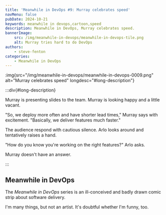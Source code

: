 ```yaml
---
title: 'Meanwhile in DevOps #9: Murray celebrates speed'
navMenu: false
pubDate: 2024-10-21
keywords: meanwhile in devops,cartoon,speed
description: Meanwhile in DevOps, Murray celebrates speed.
bannerImage:
    src: /img/meanwhile-in-devops/meanwhile-in-devops-tile.png
    alt: Murray tries hard to do DevOps
authors:
    - steve-fenton
categories:
    - Meanwhile in DevOps
---
```


:img{src="/img/meanwhile-in-devops/meanwhile-in-devops-0009.png" alt="Murray celebrates speed" longdesc="#long-description"}

:::div{#long-description}

Murray is presenting slides to the team. Murray is looking happy and a little vacant.

"So, we deploy more often and have shorter lead times," Murray says with excitement. "Basically, we deliver features much faster."

The audience respond with cautious silence. Arlo looks around and tentatively raises a hand.

"How do you know you're working on the right features?" Arlo asks.

Murray doesn't have an answer.

:::

## Meanwhile in DevOps

The *Meanwhile in DevOps* series is an ill-conceived and badly drawn comic strip about software delivery.

I'm many things, but not an artist. It's doubtful whether I'm funny, too.